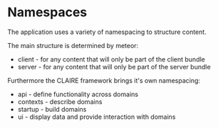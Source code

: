 # Namespaces

The application uses a variety of namespacing to structure content.

The main structure is determined by meteor:

* client - for any content that will only be part of the client bundle
* server - for any content that will only be part of the server bundle

Furthermore the CLAIRE framework brings it's own namespacing:

* api - define functionality across domains 
* contexts - describe domains
* startup - build domains
* ui - display data and provide interaction with domains

